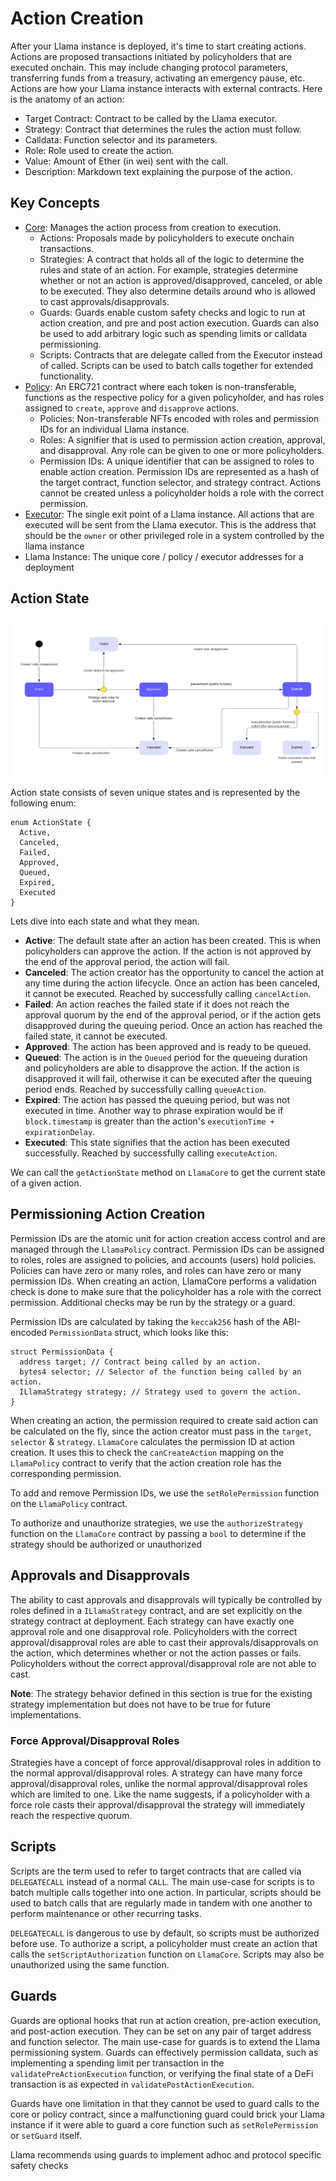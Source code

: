# Action Creation

After your Llama instance is deployed, it's time to start creating actions.
Actions are proposed transactions initiated by policyholders that are executed onchain.
This may include changing protocol parameters, transferring funds from a treasury, activating an emergency pause, etc.
Actions are how your Llama instance interacts with external contracts.
Here is the anatomy of an action:

- Target Contract: Contract to be called by the Llama executor.
- Strategy: Contract that determines the rules the action must follow.
- Calldata: Function selector and its parameters.
- Role: Role used to create the action.
- Value: Amount of Ether (in wei) sent with the call.
- Description: Markdown text explaining the purpose of the action.

## Key Concepts

- [Core](../src/LlamaCore.sol): Manages the action process from creation to execution.
  - Actions: Proposals made by policyholders to execute onchain transactions.
  - Strategies: A contract that holds all of the logic to determine the rules and state of an action. For example, strategies determine whether or not an action is approved/disapproved, canceled, or able to be executed. They also determine details around who is allowed to cast approvals/disapprovals.
  - Guards: Guards enable custom safety checks and logic to run at action creation, and pre and post action execution. Guards can also be used to add arbitrary logic such as spending limits or calldata permissioning.
  - Scripts: Contracts that are delegate called from the Executor instead of called. Scripts can be used to batch calls together for extended functionality.
- [Policy](../src/LlamaPolicy.sol): An ERC721 contract where each token is non-transferable, functions as the respective policy for a given policyholder, and has roles assigned to `create`, `approve` and `disapprove` actions.
  - Policies: Non-transferable NFTs encoded with roles and permission IDs for an individual Llama instance.
  - Roles: A signifier that is used to permission action creation, approval, and disapproval. Any role can be given to one or more policyholders.
  - Permission IDs: A unique identifier that can be assigned to roles to enable action creation. Permission IDs are represented as a hash of the target contract, function selector, and strategy contract. Actions cannot be created unless a policyholder holds a role with the correct permission.
- [Executor](../src/LlamaExecutor.sol): The single exit point of a Llama instance. All actions that are executed will be sent from the Llama executor. This is the address that should be the `owner` or other privileged role in a system controlled by the llama instance
- Llama Instance: The unique core / policy / executor addresses for a deployment

## Action State

![Action State Diagram](../diagrams/llama-action-state-machine.png)

Action state consists of seven unique states and is represented by the following enum:

```solidity
enum ActionState {
  Active,
  Canceled,
  Failed,
  Approved,
  Queued,
  Expired,
  Executed
}
```

Lets dive into each state and what they mean.

- **Active**: The default state after an action has been created. This is when policyholders can approve the action. If the action is not approved by the end of the approval period, the action will fail.
- **Canceled**: The action creator has the opportunity to cancel the action at any time during the action lifecycle. Once an action has been canceled, it cannot be executed. Reached by successfully calling `cancelAction`.
- **Failed**: An action reaches the failed state if it does not reach the approval quorum by the end of the approval period, or if the action gets disapproved during the queuing period. Once an action has reached the failed state, it cannot be executed.
- **Approved**: The action has been approved and is ready to be queued.
- **Queued**: The action is in the `Queued` period for the queueing duration and policyholders are able to disapprove the action. If the action is disapproved it will fail, otherwise it can be executed after the queuing period ends. Reached by successfully calling `queueAction`.
- **Expired**: The action has passed the queuing period, but was not executed in time. Another way to phrase expiration would be if `block.timestamp` is greater than the action's `executionTime + expirationDelay`.
- **Executed**: This state signifies that the action has been executed successfully. Reached by successfully calling `executeAction`.

We can call the `getActionState` method on `LlamaCore` to get the current state of a given action.

## Permissioning Action Creation

Permission IDs are the atomic unit for action creation access control and are managed through the `LlamaPolicy` contract.
Permission IDs can be assigned to roles, roles are assigned to policies, and accounts (users) hold policies.
Policies can have zero or many roles, and roles can have zero or many permission IDs.
When creating an action, LlamaCore performs a validation check is done to make sure that the policyholder has a role with the correct permission.
Additional checks may be run by the strategy or a guard.

Permission IDs are calculated by taking the `keccak256` hash of the ABI-encoded `PermissionData` struct, which looks like this:

```solidity
struct PermissionData {
  address target; // Contract being called by an action.
  bytes4 selector; // Selector of the function being called by an action.
  ILlamaStrategy strategy; // Strategy used to govern the action.
}
```

When creating an action, the permission required to create said action can be calculated on the fly, since the action creator must pass in the `target`, `selector` & `strategy`.
`LlamaCore` calculates the permission ID at action creation.
It uses this to check the `canCreateAction` mapping on the `LlamaPolicy` contract to verify that the action creation role has the corresponding permission.

To add and remove Permission IDs, we use the `setRolePermission` function on the `LlamaPolicy` contract.

To authorize and unauthorize strategies, we use the `authorizeStrategy` function on the `LlamaCore` contract by passing a `bool` to determine if the strategy should be authorized or unauthorized

## Approvals and Disapprovals

The ability to cast approvals and disapprovals will typically be controlled by roles defined in a `ILlamaStrategy` contract, and are set explicitly on the strategy contract at deployment.
Each strategy can have exactly one approval role and one disapproval role.
Policyholders with the correct approval/disapproval roles are able to cast their approvals/disapprovals on the action, which determines whether or not the action passes or fails.
Policyholders without the correct approval/disapproval role are not able to cast.

**Note**: The strategy behavior defined in this section is true for the existing strategy implementation but does not have to be true for future implementations.

### Force Approval/Disapproval Roles

Strategies have a concept of force approval/disapproval roles in addition to the normal approval/disapproval roles.
A strategy can have many force approval/disapproval roles, unlike the normal approval/disapproval roles which are limited to one.
Like the name suggests, if a policyholder with a force role casts their approval/disapproval the strategy will immediately reach the respective quorum.

## Scripts

Scripts are the term used to refer to target contracts that are called via `DELEGATECALL` instead of a normal `CALL`.
The main use-case for scripts is to batch multiple calls together into one action.
In particular, scripts should be used to batch calls that are regularly made in tandem with one another to perform maintenance or other recurring tasks.

`DELEGATECALL` is dangerous to use by default, so scripts must be authorized before use.
To authorize a script, a policyholder must create an action that calls the `setScriptAuthorization` function on `LlamaCore`.
Scripts may also be unauthorized using the same function.

## Guards

Guards are optional hooks that run at action creation, pre-action execution, and post-action execution. They can be set on any pair of target address and function selector.
The main use-case for guards is to extend the Llama permissioning system.
Guards can effectively permission calldata, such as implementing a spending limit per transaction in the `validatePreActionExecution` function, or verifying the final state of a DeFi transaction is as expected in `validatePostActionExecution`.

Guards have one limitation in that they cannot be used to guard calls to the core or policy contract, since a malfunctioning guard could brick your Llama instance if it were able to guard a core function such as `setRolePermission` or `setGuard` itself.

Llama recommends using guards to implement adhoc and protocol specific safety checks
